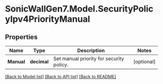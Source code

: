 # SonicWallGen7.Model.SecurityPolicyIpv4PriorityManual

## Properties

Name | Type | Description | Notes
------------ | ------------- | ------------- | -------------
**Manual** | **decimal** | Set manual priority for security policy. | [optional] 

[[Back to Model list]](../README.md#documentation-for-models) [[Back to API list]](../README.md#documentation-for-api-endpoints) [[Back to README]](../README.md)

